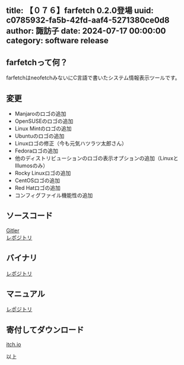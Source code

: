 title: 【０７６】farfetch 0.2.0登場
uuid: c0785932-fa5b-42fd-aaf4-5271380ce0d8
author: 諏訪子
date: 2024-07-17 00:00:00
category: software release
----
## farfetchって何？
farfetchはneofetchみないにC言語で書いたシステム情報表示ツールです。

## 変更
* Manjaroのロゴの追加
* OpenSUSEのロゴの追加
* Linux Mintのロゴの追加
* Ubuntuのロゴの追加
* Linuxロゴの修正（今も元気ハツラツ太郎さん）
* Fedoraロゴの追加
* 他のディストリビューションのロゴの表示オプションの追加（LinuxとIllumosのみ）
* Rocky Linuxロゴの追加
* CentOSロゴの追加
* Red Hatロゴの追加
* コンフィグファイル機能性の追加

## ソースコード
[Gitler](https://gitler.moe/suwako/farfetch)\
[レポジトリ](https://076.moe/repo/src/farfetch)

## バイナリ
[レポジトリ](https://076.moe/repo/bin/farfetch)

## マニュアル
[レポジトリ](https://076.moe/repo/man/farfetch)

## 寄付してダウンロード
[itch.io](https://technicalsuwako.itch.io/farfetch)

以上

